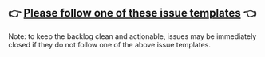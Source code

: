 ## 👉 [Please follow one of these issue templates](https://github.com/facebook/docusaurus/issues/new/choose) 👈

Note: to keep the backlog clean and actionable, issues may be immediately closed if they do not follow one of the above issue templates.
